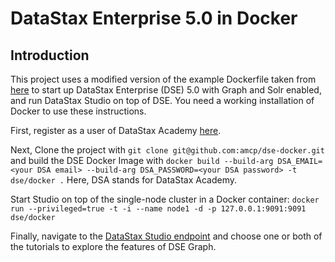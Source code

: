 # DataStax Enterprise 5.0 in Docker

## Introduction

This project uses a modified version of the example Dockerfile taken from [here](http://www.datastax.com/resources/whitepapers/best-practices-running-datastax-enterprise-within-docker)
to start up DataStax Enterprise (DSE) 5.0 with Graph and Solr enabled, and run DataStax Studio on top of DSE. You need a working installation of Docker to use these instructions.

First, register as a user of DataStax Academy [here](https://academy.datastax.com/user/register).

Next, Clone the project with ```git clone git@github.com:amcp/dse-docker.git```
and build the DSE Docker Image with 
```docker build --build-arg DSA_EMAIL=<your DSA email> --build-arg DSA_PASSWORD=<your DSA password> -t dse/docker .```
Here, DSA stands for DataStax Academy.

Start Studio on top of the single-node cluster in a Docker container: ```docker run --privileged=true -t -i --name node1 -d -p 127.0.0.1:9091:9091 dse/docker```

Finally, navigate to the [DataStax Studio endpoint](http://localhost:9091) and choose one or both of the tutorials to explore the features of DSE Graph.
